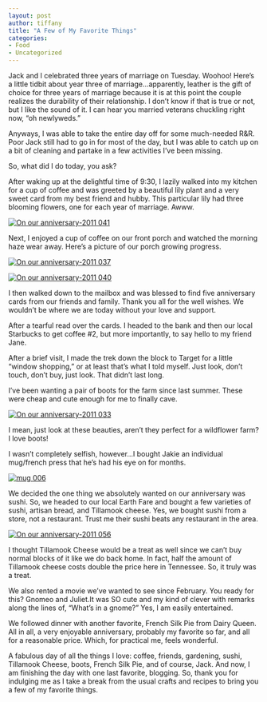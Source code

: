 ```yaml
---
layout: post
author: tiffany
title: "A Few of My Favorite Things"
categories: 
- Food
- Uncategorized
---
```


Jack and I celebrated three years of marriage on Tuesday. Woohoo! Here’s a little tidbit about year three of marriage…apparently, leather is the gift of choice for three years of marriage because it is at this point the couple realizes the durability of their relationship. I don’t know if that is true or not, but I like the sound of it. I can hear you married veterans chuckling right now, “oh newlyweds.”

Anyways, I was able to take the entire day off for some much-needed R&R. Poor Jack still had to go in for most of the day, but I was able to catch up on a bit of cleaning and partake in a few activities I’ve been missing.

So, what did I do today, you ask?

After waking up at the delightful time of 9:30, I lazily walked into my kitchen for a cup of coffee and was greeted by a beautiful lily plant and a very sweet card from my best friend and hubby. This particular lily had three blooming flowers, one for each year of marriage. Awww.

[![](jekyll_uploads/2011/05/On-our-anniversary-2011-041-325x433.jpg "On our anniversary-2011 041")](http://www.sweetpeonies.com/2011/05/a-few-of-my-favorite-things/on-our-anniversary-2011-041/)

Next, I enjoyed a cup of coffee on our front porch and watched the morning haze wear away. Here’s a picture of our porch growing progress.

[![](jekyll_uploads/2011/05/On-our-anniversary-2011-037-575x431.jpg "On our anniversary-2011 037")](http://www.sweetpeonies.com/2011/05/a-few-of-my-favorite-things/on-our-anniversary-2011-037/)

[![](jekyll_uploads/2011/05/On-our-anniversary-2011-040-575x431.jpg "On our anniversary-2011 040")](http://www.sweetpeonies.com/2011/05/a-few-of-my-favorite-things/on-our-anniversary-2011-040/)

I then walked down to the mailbox and was blessed to find five anniversary cards from our friends and family. Thank you all for the well wishes. We wouldn’t be where we are today without your love and support.

After a tearful read over the cards. I headed to the bank and then our local Starbucks to get coffee #2, but more importantly, to say hello to my friend Jane.

After a brief visit, I made the trek down the block to Target for a little “window shopping,” or at least that’s what I told myself. Just look, don’t touch, don’t buy, just look. That didn’t last long.

I’ve been wanting a pair of boots for the farm since last summer. These were cheap and cute enough for me to finally cave.

[![](jekyll_uploads/2011/05/On-our-anniversary-2011-033-575x431.jpg "On our anniversary-2011 033")](http://www.sweetpeonies.com/2011/05/a-few-of-my-favorite-things/on-our-anniversary-2011-033/)

I mean, just look at these beauties, aren’t they perfect for a wildflower farm? I love boots!

I wasn’t completely selfish, however…I bought Jakie an individual mug/french press that he’s had his eye on for months.

[![](jekyll_uploads/2011/05/mug-006-325x454.jpg "mug 006")](http://www.sweetpeonies.com/2011/05/a-few-of-my-favorite-things/mug-006/)

We decided the one thing we absolutely wanted on our anniversary was sushi. So, we headed to our local Earth Fare and bought a few varieties of sushi, artisan bread, and Tillamook cheese. Yes, we bought sushi from a store, not a restaurant. Trust me their sushi beats any restaurant in the area.

[![](jekyll_uploads/2011/05/On-our-anniversary-2011-056-575x431.jpg "On our anniversary-2011 056")](http://www.sweetpeonies.com/2011/05/a-few-of-my-favorite-things/on-our-anniversary-2011-056/)

I thought Tillamook Cheese would be a treat as well since we can’t buy normal blocks of it like we do back home. In fact, half the amount of Tillamook cheese costs double the price here in Tennessee. So, it truly was a treat.

We also rented a movie we’ve wanted to see since February. You ready for this? Gnomeo and Juliet.It was SO cute and my kind of clever with remarks along the lines of, “What’s in a gnome?” Yes, I am easily entertained.

We followed dinner with another favorite, French Silk Pie from Dairy Queen.  
All in all, a very enjoyable anniversary, probably my favorite so far, and all for a reasonable price. Which, for practical me, feels wonderful.

A fabulous day of all the things I love: coffee, friends, gardening, sushi, Tillamook Cheese, boots, French Silk Pie, and of course, Jack. And now, I am finishing the day with one last favorite, blogging. So, thank you for indulging me as I take a break from the usual crafts and recipes to bring you a few of my favorite things.